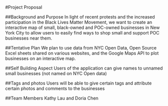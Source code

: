 #Project Proposal

##Background and Purpose
In light of recent protests and the increased participation in the Black Lives Matter Movement, we want to create an interactive map of small, black-owned and POC-owned businesses in New York City to allow users to easily find ways to shop small and support POC businesses near them.

##Tentative Plan
We plan to use data from NYC Open Data, Open Source Excel sheets shared on various websites, and the Google Maps API to plot businesses on an interactive map.

##Self Building Aspect
Users of the application can give names to unnamed small businesses (not named on NYC Open data)

##Tags and photos
Users will be able to give certain tags and attribute certain photos and comments to the businesses

##Team Members
Kathy Lau and Doria Chen